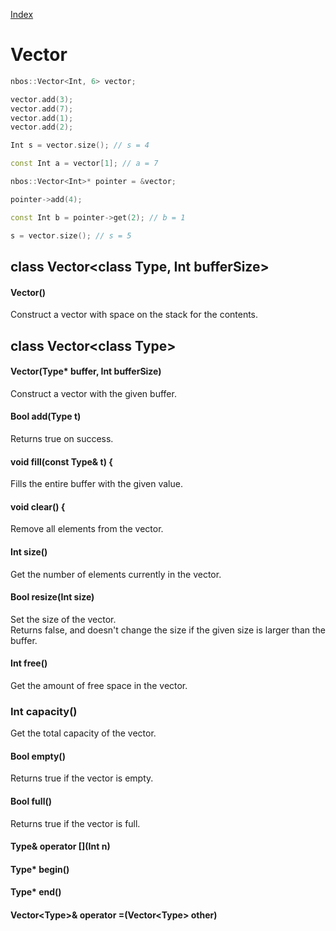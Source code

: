 [Index](../index.hpp.md#index)

# Vector

```c++
nbos::Vector<Int, 6> vector;

vector.add(3);
vector.add(7);
vector.add(1);
vector.add(2);

Int s = vector.size(); // s = 4

const Int a = vector[1]; // a = 7

nbos::Vector<Int>* pointer = &vector;

pointer->add(4);

const Int b = pointer->get(2); // b = 1

s = vector.size(); // s = 5
```

## class Vector<class Type, Int bufferSize\>

#### Vector()
Construct a vector with space on the stack for the contents.

## class Vector<class Type\>

#### Vector(Type\* buffer, Int bufferSize)
Construct a vector with the given buffer.

#### Bool add(Type t)
Returns true on success.

#### void fill(const Type& t) {
Fills the entire buffer with the given value.

#### void clear() {
Remove all elements from the vector.

#### Int size()
Get the number of elements currently in the vector.

#### Bool resize(Int size)
Set the size of the vector.<br>
Returns false, and doesn't change the size if the given size is larger than the buffer.

#### Int free()
Get the amount of free space in the vector.

### Int capacity()
Get the total capacity of the vector.

#### Bool empty()
Returns true if the vector is empty.

#### Bool full()
Returns true if the vector is full.

#### Type& operator [](Int n)

#### Type\* begin()

#### Type\* end()

#### Vector<Type\>& operator =(Vector<Type\> other)
